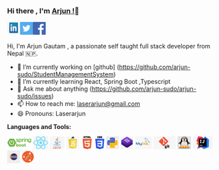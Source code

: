 ### Hi there , I'm [Arjun !](https://arjun-gautam.netlify.com)👋



<a href="https://www.linkedin.com/in/arjun-gautam-laser" target="_blank">
  <img align="left" alt="Arjun | LinkedIn" width="30px" height="27px" src="https://raw.githubusercontent.com/arjun-sudo/arjun-sudo/master/assets/linkedin.jpg" />
</a>

<a href="https://twitter.com/Laserarjun876" target="_blank">
  <img align="left" alt="Arjun | Twitter" width="30px" src="https://raw.githubusercontent.com/arjun-sudo/arjun-sudo/master/assets/twitter.webp" />
</a>



<a href="https://www.facebook.com/people/Arjun-Gautam/100010140661075" target="_blank">
  <img align="left" alt="Arjun | facebook" width="30px" src="https://raw.githubusercontent.com/arjun-sudo/arjun-sudo/master/assets/facebook.png" />
</a>

<br />
<br />

Hi, I'm Arjun Gautam , a passionate self taught full stack developer from Nepal 🇳🇵. 

- 🔭 I’m currently working on [github] (https://github.com/arjun-sudo/StudentManagementSystem) 
- 🌱 I’m currently learning React, Spring Boot ,Typescript
- 💬 Ask me about anything (https://github.com/arjun-sudo/arjun-sudo/issues) 
- 📫 How to reach me: laserarjun@gmail.com
- 😄 Pronouns: Laserarjun

<!-- - 👯 I’m looking to collaborate on ...
- 🤔 I’m looking for help with ... -->
<!-- - ⚡ Fun fact: ...-->


**Languages and Tools:**  


<code><img height="30" src="https://raw.githubusercontent.com/arjun-sudo/arjun-sudo/master/assets/spring.png"></code>
<code><img height="30" src="https://raw.githubusercontent.com/arjun-sudo/arjun-sudo/master/assets/react.jpg"></code>
<code><img height="30" src="https://raw.githubusercontent.com/arjun-sudo/arjun-sudo/master/assets/java.jpg"></code>
<code><img height="30" src="https://raw.githubusercontent.com/arjun-sudo/arjun-sudo/master/assets/js.jpg"></code>
<code><img height="30" src="https://raw.githubusercontent.com/arjun-sudo/arjun-sudo/master/assets/html.png"></code>
<code><img height="30" src="https://raw.githubusercontent.com/arjun-sudo/arjun-sudo/master/assets/css.png"></code>
<code><img height="30" src="https://raw.githubusercontent.com/arjun-sudo/arjun-sudo/master/assets/python.png"></code>
<code><img height="30" src="https://raw.githubusercontent.com/arjun-sudo/arjun-sudo/master/assets/bootstrap.jpeg"></code>
<code><img height="30" src="https://raw.githubusercontent.com/arjun-sudo/arjun-sudo/master/assets/mysql.jpg"></code>
<code><img height="30" src="https://raw.githubusercontent.com/arjun-sudo/arjun-sudo/master/assets/git.jpg"></code>
<code><img height="30" src="https://raw.githubusercontent.com/arjun-sudo/arjun-sudo/master/assets/linux.jpg"></code>
<code><img height="30" src="https://raw.githubusercontent.com/arjun-sudo/arjun-sudo/master/assets/intellij.jpeg"></code>
<code><img height="30" src="https://raw.githubusercontent.com/arjun-sudo/arjun-sudo/master/assets/eclipse.jpg"></code>
<code><img height="30" src="https://raw.githubusercontent.com/arjun-sudo/arjun-sudo/master/assets/ubuntupostman.png"></code>









